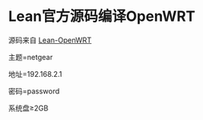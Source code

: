 # Lean官方源码编译OpenWRT
源码来自 [Lean-OpenWRT](https://github.com/coolsnowwolf/lede)

主题=netgear

地址=192.168.2.1

密码=password

系统盘≥2GB
